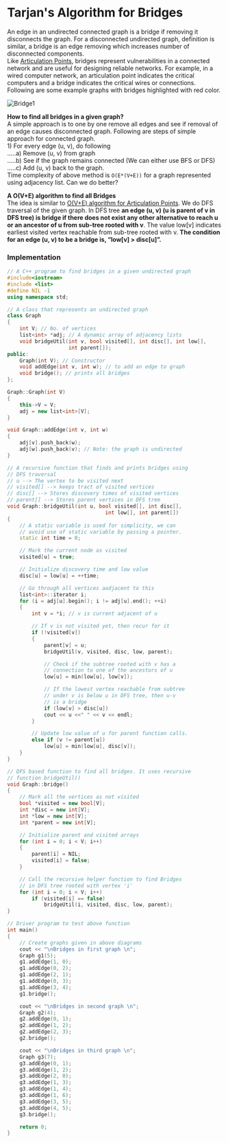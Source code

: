 # Tarjan's Algorithm for Bridges

An edge in an undirected connected graph is a bridge if removing it disconnects the graph. For a disconnected undirected graph, definition is similar, a bridge is an edge removing which increases number of disconnected components.   
Like [Articulation Points](articulation-point.md), bridges represent vulnerabilities in a connected network and are useful for designing reliable networks. For example, in a wired computer network, an articulation point indicates the critical computers and a bridge indicates the critical wires or connections.  
Following are some example graphs with bridges highlighted with red color.  
 

![Bridge1](https://media.geeksforgeeks.org/wp-content/cdn-uploads/Bridge1.png)

**How to find all bridges in a given graph?**   
A simple approach is to one by one remove all edges and see if removal of an edge causes disconnected graph. Following are steps of simple approach for connected graph.  
1\) For every edge \(u, v\), do following   
…..a\) Remove \(u, v\) from graph   
..…b\) See if the graph remains connected \(We can either use BFS or DFS\)   
…..c\) Add \(u, v\) back to the graph.  
Time complexity of above method is `O(E*(V+E))` for a graph represented using adjacency list. Can we do better?

  
**A O\(V+E\) algorithm to find all Bridges**   
The idea is similar to [O\(V+E\) algorithm for Articulation Points](articulation-point.md). We do DFS traversal of the given graph. In DFS tree **an edge \(u, v\) \(u is parent of v in DFS tree\) is bridge if there does not exist any other alternative to reach u or an ancestor of u from sub-tree rooted with v**. The value low\[v\] indicates earliest visited vertex reachable from sub-tree rooted with v. **The condition for an edge \(u, v\) to be a bridge is, “low\[v\] &gt; disc\[u\]”.** 

### **Implementation**

```cpp
// A C++ program to find bridges in a given undirected graph
#include<iostream>
#include <list>
#define NIL -1
using namespace std;

// A class that represents an undirected graph
class Graph
{
	int V; // No. of vertices
	list<int> *adj; // A dynamic array of adjacency lists
	void bridgeUtil(int v, bool visited[], int disc[], int low[],
					int parent[]);
public:
	Graph(int V); // Constructor
	void addEdge(int v, int w); // to add an edge to graph
	void bridge(); // prints all bridges
};

Graph::Graph(int V)
{
	this->V = V;
	adj = new list<int>[V];
}

void Graph::addEdge(int v, int w)
{
	adj[v].push_back(w);
	adj[w].push_back(v); // Note: the graph is undirected
}

// A recursive function that finds and prints bridges using
// DFS traversal
// u --> The vertex to be visited next
// visited[] --> keeps tract of visited vertices
// disc[] --> Stores discovery times of visited vertices
// parent[] --> Stores parent vertices in DFS tree
void Graph::bridgeUtil(int u, bool visited[], int disc[],
								int low[], int parent[])
{
	// A static variable is used for simplicity, we can
	// avoid use of static variable by passing a pointer.
	static int time = 0;

	// Mark the current node as visited
	visited[u] = true;

	// Initialize discovery time and low value
	disc[u] = low[u] = ++time;

	// Go through all vertices aadjacent to this
	list<int>::iterator i;
	for (i = adj[u].begin(); i != adj[u].end(); ++i)
	{
		int v = *i; // v is current adjacent of u

		// If v is not visited yet, then recur for it
		if (!visited[v])
		{
			parent[v] = u;
			bridgeUtil(v, visited, disc, low, parent);

			// Check if the subtree rooted with v has a
			// connection to one of the ancestors of u
			low[u] = min(low[u], low[v]);

			// If the lowest vertex reachable from subtree
			// under v is below u in DFS tree, then u-v
			// is a bridge
			if (low[v] > disc[u])
			cout << u <<" " << v << endl;
		}

		// Update low value of u for parent function calls.
		else if (v != parent[u])
			low[u] = min(low[u], disc[v]);
	}
}

// DFS based function to find all bridges. It uses recursive
// function bridgeUtil()
void Graph::bridge()
{
	// Mark all the vertices as not visited
	bool *visited = new bool[V];
	int *disc = new int[V];
	int *low = new int[V];
	int *parent = new int[V];

	// Initialize parent and visited arrays
	for (int i = 0; i < V; i++)
	{
		parent[i] = NIL;
		visited[i] = false;
	}

	// Call the recursive helper function to find Bridges
	// in DFS tree rooted with vertex 'i'
	for (int i = 0; i < V; i++)
		if (visited[i] == false)
			bridgeUtil(i, visited, disc, low, parent);
}

// Driver program to test above function
int main()
{
	// Create graphs given in above diagrams
	cout << "\nBridges in first graph \n";
	Graph g1(5);
	g1.addEdge(1, 0);
	g1.addEdge(0, 2);
	g1.addEdge(2, 1);
	g1.addEdge(0, 3);
	g1.addEdge(3, 4);
	g1.bridge();

	cout << "\nBridges in second graph \n";
	Graph g2(4);
	g2.addEdge(0, 1);
	g2.addEdge(1, 2);
	g2.addEdge(2, 3);
	g2.bridge();

	cout << "\nBridges in third graph \n";
	Graph g3(7);
	g3.addEdge(0, 1);
	g3.addEdge(1, 2);
	g3.addEdge(2, 0);
	g3.addEdge(1, 3);
	g3.addEdge(1, 4);
	g3.addEdge(1, 6);
	g3.addEdge(3, 5);
	g3.addEdge(4, 5);
	g3.bridge();

	return 0;
}

```

